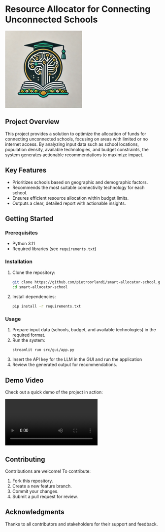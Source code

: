 # Resource Allocator for Connecting Unconnected Schools

<img src="image/logo.png" alt="Project Logo" width="250" />

## Project Overview
This project provides a solution to optimize the allocation of funds for connecting unconnected schools, focusing on areas with limited or no internet access. By analyzing input data such as school locations, population density, available technologies, and budget constraints, the system generates actionable recommendations to maximize impact.

## Key Features
- Prioritizes schools based on geographic and demographic factors.
- Recommends the most suitable connectivity technology for each school.
- Ensures efficient resource allocation within budget limits.
- Outputs a clear, detailed report with actionable insights.

## Getting Started
### Prerequisites
- Python 3.11
- Required libraries (see `requirements.txt`)

### Installation
1. Clone the repository:
   ```bash
   git clone https://github.com/pietroorlandi/smart-allocator-school.git
   cd smart-allocator-school
   ```
2. Install dependencies:
   ```bash
   pip install -r requirements.txt
   ```

### Usage
1. Prepare input data (schools, budget, and available technologies) in the required format.
2. Run the system:
   ```bash
   streamlit run src/gui/app.py
   ```
4. Insert the API key for the LLM in the GUI and run the application
3. Review the generated output for recommendations.

## Demo Video
Check out a quick demo of the project in action:

![Demo Video](video/hackathon_ai_connectivity.mp4)

## Contributing
Contributions are welcome! To contribute:
1. Fork this repository.
2. Create a new feature branch.
3. Commit your changes.
4. Submit a pull request for review.


## Acknowledgments
Thanks to all contributors and stakeholders for their support and feedback.
